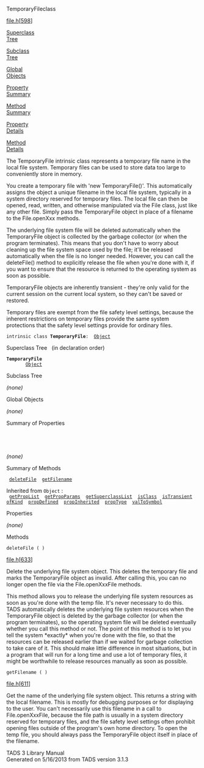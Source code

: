 <span class="title">TemporaryFile</span><span class="type">class</span>

[file.h](../file/file.h.html)\[[598](../source/file.h.html#598)\]

[Superclass  
Tree](#_SuperClassTree_)

[Subclass  
Tree](#_SubClassTree_)

[Global  
Objects](#_ObjectSummary_)

[Property  
Summary](#_PropSummary_)

[Method  
Summary](#_MethodSummary_)

[Property  
Details](#_Properties_)

[Method  
Details](#_Methods_)

<div class="fdesc">

The TemporaryFile intrinsic class represents a temporary file name in
the local file system. Temporary files can be used to store data too
large to conveniently store in memory.

You create a temporary file with 'new TemporaryFile()'. This
automatically assigns the object a unique filename in the local file
system, typically in a system directory reserved for temporary files.
The local file can then be opened, read, written, and otherwise
manipulated via the File class, just like any other file. Simply pass
the TemporaryFile object in place of a filename to the File.openXxx
methods.

The underlying file system file will be deleted automatically when the
TemporaryFile object is collected by the garbage collector (or when the
program terminates). This means that you don't have to worry about
cleaning up the file system space used by the file; it'll be released
automatically when the file is no longer needed. However, you can call
the deleteFile() method to explicitly release the file when you're done
with it, if you want to ensure that the resource is returned to the
operating system as soon as possible.

TemporaryFile objects are inherently transient - they're only valid for
the current session on the current local system, so they can't be saved
or restored.

Temporary files are exempt from the file safety level settings, because
the inherent restrictions on temporary files provide the same system
protections that the safety level settings provide for ordinary files.

`intrinsic class `**`TemporaryFile`**` :   `[`Object`](../object/Object.html)

</div>

<span id="_SuperClassTree_"></span>

<div class="mjhd">

<span class="hdln">Superclass Tree</span>   (in declaration order)

</div>

**`TemporaryFile`**  
`         `[`Object`](../object/Object.html)  
<span id="_SubClassTree_"></span>

<div class="mjhd">

<span class="hdln">Subclass Tree</span>  

</div>

*(none)* <span id="_ObjectSummary_"></span>

<div class="mjhd">

<span class="hdln">Global Objects</span>  

</div>

*(none)* <span id="_PropSummary_"></span>

<div class="mjhd">

<span class="hdln">Summary of Properties</span>  

</div>

` `

` `

*(none)* <span id="_MethodSummary_"></span>

<div class="mjhd">

<span class="hdln">Summary of Methods</span>  

</div>

` `[`deleteFile`](#deleteFile)`  `[`getFilename`](#getFilename)`  `

Inherited from `Object` :  
` `[`getPropList`](../object/Object.html#getPropList)`  `[`getPropParams`](../object/Object.html#getPropParams)`  `[`getSuperclassList`](../object/Object.html#getSuperclassList)`  `[`isClass`](../object/Object.html#isClass)`  `[`isTransient`](../object/Object.html#isTransient)`  `[`ofKind`](../object/Object.html#ofKind)`  `[`propDefined`](../object/Object.html#propDefined)`  `[`propInherited`](../object/Object.html#propInherited)`  `[`propType`](../object/Object.html#propType)`  `[`valToSymbol`](../object/Object.html#valToSymbol)`  `

<span id="_Properties_"></span>

<div class="mjhd">

<span class="hdln">Properties</span>  

</div>

*(none)* <span id="_Methods_"></span>

<div class="mjhd">

<span class="hdln">Methods</span>  

</div>

<span id="deleteFile"></span>

`deleteFile ( )`

[file.h](../file/file.h.html)\[[633](../source/file.h.html#633)\]

<div class="desc">

Delete the underlying file system object. This deletes the temporary
file and marks the TemporaryFile object as invalid. After calling this,
you can no longer open the file via the File.openXxxFile methods.

This method allows you to release the underlying file system resources
as soon as you're done with the temp file. It's never necessary to do
this. TADS automatically deletes the underlying file system resources
when the TemporaryFile object is deleted by the garbage collector (or
when the program terminates), so the operating system file will be
deleted eventually whether you call this method or not. The point of
this method is to let you tell the system \*exactly\* when you're done
with the file, so that the resources can be released earlier than if we
waited for garbage collection to take care of it. This should make
little difference in most situations, but in a program that will run for
a long time and use a lot of temporary files, it might be worthwhile to
release resources manually as soon as possible.

</div>

<span id="getFilename"></span>

`getFilename ( )`

[file.h](../file/file.h.html)\[[611](../source/file.h.html#611)\]

<div class="desc">

Get the name of the underlying file system object. This returns a string
with the local filename. This is mostly for debugging purposes or for
displaying to the user. You can't necessarily use this filename in a
call to File.openXxxFile, because the file path is usually in a system
directory reserved for temporary files, and the file safety level
settings often prohibit opening files outside of the program's own home
directory. To open the temp file, you should always pass the
TemporaryFile object itself in place of the filename.

</div>

<div class="ftr">

TADS 3 Library Manual  
Generated on 5/16/2013 from TADS version 3.1.3

</div>
